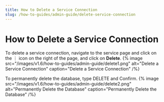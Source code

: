 ```yaml
---
title: How to Delete a Service Connection
slug: /how-to-guides/admin-guide/delete-service-connection
---
```


# How to Delete a Service Connection

To delete a service connection, navigate to the service page and click on the ⋮ icon on the right of the page, and click on **Delete**.
{% image
    src="/images/v1.6/how-to-guides/admin-guide/delete1.png"
    alt="Delete a Service Connection"
    caption="Delete a Service Connection"
    /%}

To permanently delete the database, type DELETE and Confirm.
{% image
    src="/images/v1.6/how-to-guides/admin-guide/delete2.png"
    alt="Permanently Delete the Database"
    caption="Permanently Delete the Database"
    /%}